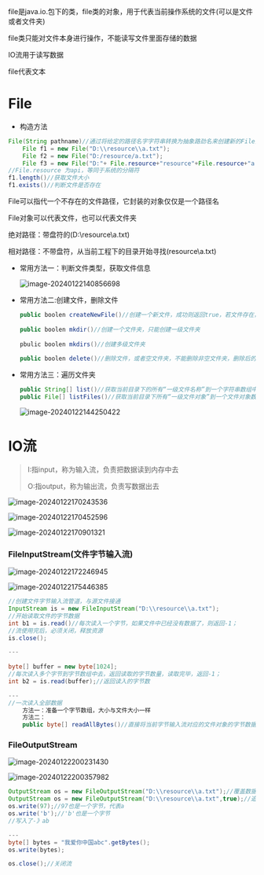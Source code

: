 file是java.io.包下的类，file类的对象，用于代表当前操作系统的文件(可以是文件或者文件夹)

file类只能对文件本身进行操作，不能读写文件里面存储的数据

IO流用于读写数据

file代表文本

# File

* 构造方法

```java
File(String pathname)//通过将给定的路径名字字符串转换为抽象路劲名来创建新的File实例
    File f1 = new File("D:\\resource\\a.txt");
    File f2 = new File("D:/resource/a.txt");
    File f3 = new File("D:"+ File.resource+"resource"+File.resource+"a.txt");
//File.resource 为api，等同于系统的分隔符
f1.length()//获取文件大小
f1.exists()//判断文件是否存在
```

File可以指代一个不存在的文件路径，它封装的对象仅仅是一个路径名

File对象可以代表文件，也可以代表文件夹

绝对路径：带盘符的(D:\\resource\\a.txt)

相对路径：不带盘符，从当前工程下的目录开始寻找(resource\\a.txt)

* 常用方法一：判断文件类型，获取文件信息 

  ![image-20240122140856698](D:\study-for-qiuzhao\java\assets\image-20240122140856698.png)

   

* 常用方法二:创建文件，删除文件

  ```java
  public boolen createNewFile()//创建一个新文件，成功则返回true，若文件存在，则创建失败
      
  public boolen mkdir()//创建一个文件夹，只能创建一级文件夹
      
  pbulic boolen mkdirs()//创建多级文件夹
      
  public boolen delete()//删除文件，或者空文件夹，不能删除非空文件夹，删除后的文件不会放入回收站
  ```

* 常用方法三：遍历文件夹

  ```java
  public String[] list()//获取当前目录下的所有“一级文件名称”到一个字符串数组中
  public File[] listFiles()//获取当前目录下所有“一级文件对象”到一个文件对象数组中
  ```

  ![image-20240122144250422](D:\study-for-qiuzhao\java\assets\image-20240122144250422.png)


# IO流

>
>
>I:指input，称为输入流，负责把数据读到内存中去
>
>O:指output，称为输出流，负责写数据出去  

![image-20240122170243536](D:\study-for-qiuzhao\java\assets\image-20240122170243536.png)

![image-20240122170452596](D:\study-for-qiuzhao\java\assets\image-20240122170452596.png)

![image-20240122170901321](D:\study-for-qiuzhao\java\assets\image-20240122170901321.png)

### FileInputStream(文件字节输入流)

![image-20240122172246945](D:\study-for-qiuzhao\java\assets\image-20240122172246945.png)

![image-20240122175446385](D:\study-for-qiuzhao\java\assets\image-20240122175446385.png)

```java
//创建文件字节输入流管道，与源文件接通
InputStream is = new FileInputStream("D:\\resource\\a.txt");
//开始读取文件的字节数据
int b1 = is.read()//每次读入一个字节，如果文件中已经没有数据了，则返回-1；
//流使用完后，必须关闭，释放资源
is.close();

---
    
byte[] buffer = new byte[1024];
//每次读入多个字节到字节数组中去，返回读取的字节数量，读取完毕，返回-1；
int b2 = is.read(buffer);//返回读入的字节数

---
//一次读入全部数据
    方法一：准备一个字节数组，大小与文件大小一样
    方法二：
    public byte[] readAllBytes()//直接将当前字节输入流对应的文件对象的字节数据装到一个字节数组返回
```

### FileOutputStream

 ![image-20240122200231430](D:\study-for-qiuzhao\java\assets\image-20240122200231430.png)

![image-20240122200357982](D:\study-for-qiuzhao\java\assets\image-20240122200357982.png)

```java
OutputStream os = new FileOutputStream("D:\\resource\\a.txt");//覆盖数据
OutputStream os = new FileOutputStream("D:\\resource\\a.txt",true);//追加数据
os.write(97);//97也是一个字节，代表a
os.write('b');//'b'也是一个字节
//写入了-》ab

---
byte[] bytes = "我爱你中国abc".getBytes();
os.write(bytes);

os.close();//关闭流
```


